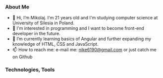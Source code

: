 ### About Me ###
- 👋 Hi, I’m Mikolaj. I'm 21 years old and I'm studying computer science at University of Silesia in Poland.
- 👀 I'm interested in programming and I want to become front-end developer in the future.
- 🌱 I’m currently learning basics of Angular and further expanding my knowledge of HTML, CSS and JavaScript.
- 📫 How to reach me: e-mail me: nike6190@gmail.com or just catch me on Github

### Technologies, Tools ###
